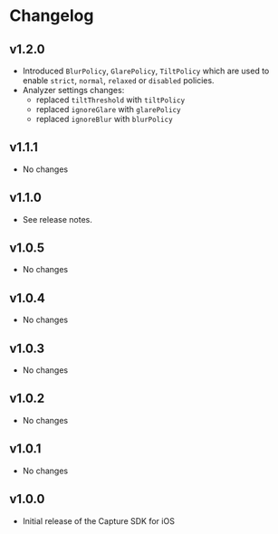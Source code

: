 # Changelog

## v1.2.0

- Introduced `BlurPolicy`, `GlarePolicy`, `TiltPolicy` which are used to enable `strict`, `normal`, `relaxed` or `disabled` policies.
- Analyzer settings changes:
    - replaced `tiltThreshold` with `tiltPolicy`
    - replaced `ignoreGlare` with `glarePolicy`
    - replaced `ignoreBlur` with `blurPolicy`

## v1.1.1

- No changes

## v1.1.0

- See release notes.

## v1.0.5

- No changes

## v1.0.4

- No changes

## v1.0.3

- No changes

## v1.0.2

- No changes

## v1.0.1

- No changes

## v1.0.0

- Initial release of the Capture SDK for iOS
